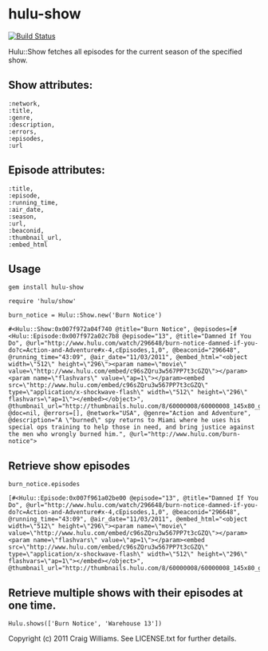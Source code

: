 # hulu-show
[![Build Status](https://secure.travis-ci.org/CraigWilliams/hulu-show.png)](http://travis-ci.org/CraigWilliams/hulu-show)

Hulu::Show fetches all episodes for the current season of the specified show.

## Show attributes:

    :network,
    :title,
    :genre,
    :description,
    :errors,
    :episodes,
    :url

## Episode attributes:

    :title,
    :episode,
    :running_time,
    :air_date,
    :season,
    :url,
    :beaconid,
    :thumbnail_url,
    :embed_html

## Usage

```gem install hulu-show```

```require 'hulu/show'```

```burn_notice = Hulu::Show.new('Burn Notice')```

    #<Hulu::Show:0x007f972a04f740 @title="Burn Notice", @episodes=[#<Hulu::Episode:0x007f972a02c7b8 @episode="13", @title="Damned If You Do", @url="http://www.hulu.com/watch/296648/burn-notice-damned-if-you-do?c=Action-and-Adventure#x-4,cEpisodes,1,0", @beaconid="296648", @running_time="43:09", @air_date="11/03/2011", @embed_html="<object width=\"512\" height=\"296\"><param name=\"movie\" value=\"http://www.hulu.com/embed/c96sZQru3w567PP7t3cGZQ\"></param><param name=\"flashvars\" value=\"ap=1\"></param><embed src=\"http://www.hulu.com/embed/c96sZQru3w567PP7t3cGZQ\" type=\"application/x-shockwave-flash\" width=\"512\" height=\"296\" flashvars=\"ap=1\"></embed></object>", @thumbnail_url="http://thumbnails.hulu.com/8/60000008/60000008_145x80_generated.jpg">], @doc=nil, @errors=[], @network="USA", @genre="Action and Adventure", @description="A \"burned\" spy returns to Miami where he uses his special ops training to help those in need, and bring justice against the men who wrongly burned him.", @url="http://www.hulu.com/burn-notice">

## Retrieve show episodes

```burn_notice.episodes```

    [#<Hulu::Episode:0x007f961a02be00 @episode="13", @title="Damned If You Do", @url="http://www.hulu.com/watch/296648/burn-notice-damned-if-you-do?c=Action-and-Adventure#x-4,cEpisodes,1,0", @beaconid="296648", @running_time="43:09", @air_date="11/03/2011", @embed_html="<object width=\"512\" height=\"296\"><param name=\"movie\" value=\"http://www.hulu.com/embed/c96sZQru3w567PP7t3cGZQ\"></param><param name=\"flashvars\" value=\"ap=1\"></param><embed src=\"http://www.hulu.com/embed/c96sZQru3w567PP7t3cGZQ\" type=\"application/x-shockwave-flash\" width=\"512\" height=\"296\" flashvars=\"ap=1\"></embed></object>", @thumbnail_url="http://thumbnails.hulu.com/8/60000008/60000008_145x80_generated.jpg">]


## Retrieve multiple shows with their episodes at one time.

```Hulu.shows(['Burn Notice', 'Warehouse 13'])```


Copyright (c) 2011 Craig Williams. See LICENSE.txt for
further details.

